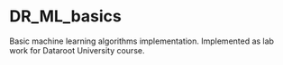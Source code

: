 # DR_ML_basics
Basic machine learning algorithms implementation. Implemented as lab work for Dataroot University course.
